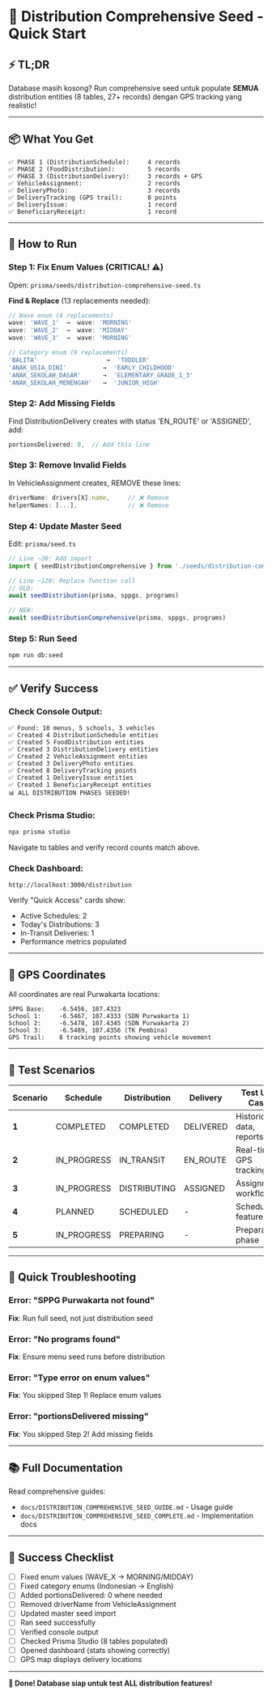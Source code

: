 # 🚀 Distribution Comprehensive Seed - Quick Start

## ⚡ TL;DR

Database masih kosong? Run comprehensive seed untuk populate **SEMUA** distribution entities (8 tables, 27+ records) dengan GPS tracking yang realistic!

---

## 📦 What You Get

```
✅ PHASE 1 (DistributionSchedule):     4 records
✅ PHASE 2 (FoodDistribution):         5 records  
✅ PHASE 3 (DistributionDelivery):     3 records + GPS
✅ VehicleAssignment:                  2 records
✅ DeliveryPhoto:                      3 records
✅ DeliveryTracking (GPS trail):       8 points
✅ DeliveryIssue:                      1 record
✅ BeneficiaryReceipt:                 1 record
```

---

## 🔧 How to Run

### Step 1: Fix Enum Values (CRITICAL! ⚠️)

Open: `prisma/seeds/distribution-comprehensive-seed.ts`

**Find & Replace** (13 replacements needed):

```typescript
// Wave enum (4 replacements)
wave: 'WAVE_1'  →  wave: 'MORNING'
wave: 'WAVE_2'  →  wave: 'MIDDAY'
wave: 'WAVE_3'  →  wave: 'MORNING'

// Category enum (9 replacements)
'BALITA'                   →  'TODDLER'
'ANAK_USIA_DINI'          →  'EARLY_CHILDHOOD'
'ANAK_SEKOLAH_DASAR'      →  'ELEMENTARY_GRADE_1_3'
'ANAK_SEKOLAH_MENENGAH'   →  'JUNIOR_HIGH'
```

### Step 2: Add Missing Fields

Find DistributionDelivery creates with status 'EN_ROUTE' or 'ASSIGNED', add:
```typescript
portionsDelivered: 0,  // Add this line
```

### Step 3: Remove Invalid Fields

In VehicleAssignment creates, REMOVE these lines:
```typescript
driverName: drivers[X].name,     // ❌ Remove
helperNames: [...],              // ❌ Remove
```

### Step 4: Update Master Seed

Edit: `prisma/seed.ts`

```typescript
// Line ~20: Add import
import { seedDistributionComprehensive } from './seeds/distribution-comprehensive-seed'

// Line ~120: Replace function call
// OLD:
await seedDistribution(prisma, sppgs, programs)

// NEW:
await seedDistributionComprehensive(prisma, sppgs, programs)
```

### Step 5: Run Seed

```bash
npm run db:seed
```

---

## ✅ Verify Success

### Check Console Output:
```
✅ Found: 10 menus, 5 schools, 3 vehicles
✅ Created 4 DistributionSchedule entities
✅ Created 5 FoodDistribution entities
✅ Created 3 DistributionDelivery entities
✅ Created 2 VehicleAssignment entities
✅ Created 3 DeliveryPhoto entities
✅ Created 8 DeliveryTracking points
✅ Created 1 DeliveryIssue entities
✅ Created 1 BeneficiaryReceipt entities
📊 ALL DISTRIBUTION PHASES SEEDED!
```

### Check Prisma Studio:
```bash
npx prisma studio
```

Navigate to tables and verify record counts match above.

### Check Dashboard:
```
http://localhost:3000/distribution
```

Verify "Quick Access" cards show:
- Active Schedules: 2
- Today's Distributions: 3
- In-Transit Deliveries: 1
- Performance metrics populated

---

## 📍 GPS Coordinates

All coordinates are real Purwakarta locations:

```
SPPG Base:    -6.5456, 107.4323
School 1:     -6.5467, 107.4333 (SDN Purwakarta 1)
School 2:     -6.5478, 107.4345 (SDN Purwakarta 2)
School 3:     -6.5489, 107.4356 (TK Pembina)
GPS Trail:    8 tracking points showing vehicle movement
```

---

## 🧪 Test Scenarios

| Scenario | Schedule | Distribution | Delivery | Test Use Case |
|----------|----------|--------------|----------|---------------|
| **1** | COMPLETED | COMPLETED | DELIVERED | Historical data, reports |
| **2** | IN_PROGRESS | IN_TRANSIT | EN_ROUTE | Real-time GPS tracking |
| **3** | IN_PROGRESS | DISTRIBUTING | ASSIGNED | Assignment workflows |
| **4** | PLANNED | SCHEDULED | - | Scheduling features |
| **5** | IN_PROGRESS | PREPARING | - | Preparation phase |

---

## 🚨 Quick Troubleshooting

### Error: "SPPG Purwakarta not found"
**Fix**: Run full seed, not just distribution seed

### Error: "No programs found"
**Fix**: Ensure menu seed runs before distribution

### Error: "Type error on enum values"
**Fix**: You skipped Step 1! Replace enum values

### Error: "portionsDelivered missing"
**Fix**: You skipped Step 2! Add missing fields

---

## 📚 Full Documentation

Read comprehensive guides:
- `docs/DISTRIBUTION_COMPREHENSIVE_SEED_GUIDE.md` - Usage guide
- `docs/DISTRIBUTION_COMPREHENSIVE_SEED_COMPLETE.md` - Implementation docs

---

## 🎯 Success Checklist

- [ ] Fixed enum values (WAVE_X → MORNING/MIDDAY)
- [ ] Fixed category enums (Indonesian → English)
- [ ] Added portionsDelivered: 0 where needed
- [ ] Removed driverName from VehicleAssignment
- [ ] Updated master seed import
- [ ] Ran seed successfully
- [ ] Verified console output
- [ ] Checked Prisma Studio (8 tables populated)
- [ ] Opened dashboard (stats showing correctly)
- [ ] GPS map displays delivery locations

---

**🎉 Done! Database siap untuk test ALL distribution features!**
